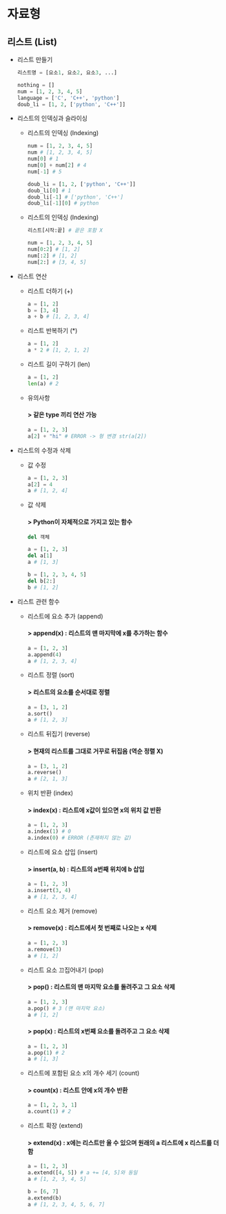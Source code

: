 자료형 
========

리스트 (List)
----------
* 리스트 만들기
  ```python
  리스트명 = [요소1, 요소2, 요소3, ...]
  ```
  ```python
  nothing = []
  num = [1, 2, 3, 4, 5]
  language = ['C', 'C++', 'python']
  doub_li = [1, 2, ['python', 'C++']]
  ```

* 리스트의 인덱싱과 슬라이싱
  + 리스트의 인덱싱 (Indexing)
    ```python
    num = [1, 2, 3, 4, 5]
    num # [1, 2, 3, 4, 5]
    num[0] # 1
    num[0] + num[2] # 4
    num[-1] # 5
    ```
    ```python
    doub_li = [1, 2, ['python', 'C++']]
    doub_li[0] # 1
    doub_li[-1] # ['python', 'C++']
    doub_li[-1][0] # python
    ```

  + 리스트의 인덱싱 (Indexing)
    ```python
    리스트[시작:끝] # 끝은 포함 X
    ```
    ```python
    num = [1, 2, 3, 4, 5]
    num[0:2] # [1, 2]
    num[:2] # [1, 2]
    num[2:] # [3, 4, 5]
    ```

* 리스트 연산
  + 리스트 더하기 (+)
    ```python
    a = [1, 2]
    b = [3, 4]
    a + b # [1, 2, 3, 4]
    ```

  + 리스트 반복하기 (*)
    ```python
    a = [1, 2]
    a * 2 # [1, 2, 1, 2]
    ```

  + 리스트 길이 구하기 (len)
    ```python
    a = [1, 2]
    len(a) # 2
    ```

  + 유의사항
    #### > 같은 type 끼리 연산 가능
    ```python
    a = [1, 2, 3]
    a[2] + "hi" # ERROR -> 형 변경 str(a[2])
    ```

* 리스트의 수정과 삭제
  + 값 수정
    ```python
    a = [1, 2, 3]
    a[2] = 4
    a # [1, 2, 4]
    ```

  + 값 삭제
    #### > Python이 자체적으로 가지고 있는 함수
    ```python
    del 객체
    ```
    ```python
    a = [1, 2, 3]
    del a[1]
    a # [1, 3]

    b = [1, 2, 3, 4, 5]
    del b[2:]
    b # [1, 2]
    ```

* 리스트 관련 함수
  + 리스트에 요소 추가 (append)
    #### > append(x) : 리스트의 맨 마지막에 x를 추가하는 함수
    ```python
    a = [1, 2, 3]
    a.append(4)
    a # [1, 2, 3, 4]
    ```

  + 리스트 정렬 (sort)
    #### > 리스트의 요소를 순서대로 정렬
    ```python
    a = [3, 1, 2]
    a.sort()
    a # [1, 2, 3]
    ```

  + 리스트 뒤집기 (reverse)
    #### > 현재의 리스트를 그대로 거꾸로 뒤집음 (역순 정렬 X)
    ```python
    a = [3, 1, 2]
    a.reverse()
    a # [2, 1, 3]
    ```

  + 위치 반환 (index)
    #### > index(x) : 리스트에 x값이 있으면 x의 위치 값 반환
    ```python
    a = [1, 2, 3]
    a.index(1) # 0
    a.index(0) # ERROR (존재하지 않는 값)
    ```

  + 리스트에 요소 삽입 (insert)
    #### > insert(a, b) : 리스트의 a번째 위치에 b 삽입
    ```python
    a = [1, 2, 3]
    a.insert(3, 4)
    a # [1, 2, 3, 4]
    ```

  + 리스트 요소 제거 (remove)
    #### > remove(x) : 리스트에서 첫 번째로 나오는 x 삭제
    ```python
    a = [1, 2, 3]
    a.remove(3)
    a # [1, 2]
    ```

  + 리스트 요소 끄집어내기 (pop)
    #### > pop() : 리스트의 맨 마지막 요소를 돌려주고 그 요소 삭제
    ```python
    a = [1, 2, 3]
    a.pop() # 3 (맨 마지막 요소)
    a # [1, 2]
    ```

    #### > pop(x) : 리스트의 x번째 요소를 돌려주고 그 요소 삭제
    ```python
    a = [1, 2, 3]
    a.pop(1) # 2
    a # [1, 3]
    ```

  + 리스트에 포함된 요소 x의 개수 세기 (count)
    #### > count(x) : 리스트 안에 x의 개수 반환
    ```python
    a = [1, 2, 3, 1]
    a.count(1) # 2
    ```

  + 리스트 확장 (extend)
    #### > extend(x) : x에는 리스트만 올 수 있으며 원래의 a 리스트에 x 리스트를 더함
    ```python
    a = [1, 2, 3]
    a.extend([4, 5]) # a += [4, 5]와 동일
    a # [1, 2, 3, 4, 5]
    
    b = [6, 7]
    a.extend(b)
    a # [1, 2, 3, 4, 5, 6, 7]
    ```